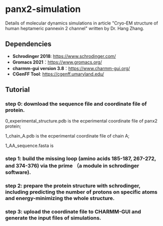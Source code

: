 # panx2-simulation

Details of molecular dynamics simulations in article "Cryo-EM structure of human heptameric pannexin 2 channel" written by Dr. Hang Zhang.

## Dependencies

* **Schrodinger 2018**: https://www.schrodinger.com/
* **Gromacs 2021**：https://www.gromacs.org/
* **charmm-gui version 3.8**：https://www.charmm-gui.org/
* **CGenFF Tool**: https://cgenff.umaryland.edu/

## Tutorial
### step 0: download the sequence file and coordinate file of protein. 
0_experimental_structure.pdb is the ecperimental coordinate file of panx2 protein;

1_chain_A.pdb is the ecperimental coordinate file of chain A;

1_AA_sequence.fasta is 

### step 1: build the missing loop (amino acids 185-187, 267-272, and 374-376) via the prime （a module in schrodinger software).
### step 2: prepare the protein structure with schrodinger, including predicting the number of protons on specific atoms and energy-minimizing the whole structure.
### step 3: upload the coordinate file to CHARMM-GUI and generate the input files of simulations.
